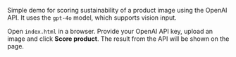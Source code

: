 Simple demo for scoring sustainability of a product image using the OpenAI API.
It uses the `gpt-4o` model, which supports vision input.

Open `index.html` in a browser. Provide your OpenAI API key, upload an image and
click **Score product**. The result from the API will be shown on the page.
